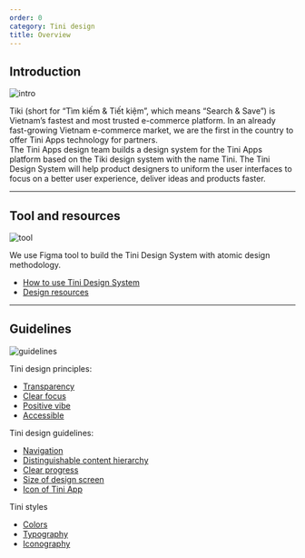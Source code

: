```yaml
---
order: 0
category: Tini design
title: Overview
---
```


## Introduction

<img className="img-basic" src="https://salt.tikicdn.com/ts/social/ec/68/28/dd5ecb58d2e344fb98ceb9598c376ce8.png" alt="intro" />

Tiki (short for “Tìm kiếm & Tiết kiệm”, which means “Search & Save”) is Vietnam’s fastest and most trusted e-commerce platform. In an already fast-growing Vietnam e-commerce market, we are the first in the country to offer Tini Apps technology for partners. <br />
The Tini Apps design team builds a design system for the Tini Apps platform based on the Tiki design system with the name Tini. The Tini Design System will help product designers to uniform the user interfaces to focus on a better user experience, deliver ideas and products faster. <br />


---


## Tool and resources

<img className="img-basic" src="https://salt.tikicdn.com/ts/social/33/d9/57/c84a51d1456d498f181f9fdeed565a8f.png" alt="tool" />

We use Figma tool to build the Tini Design System with atomic design methodology.

- [How to use Tini Design System](/en/docs/design/figma/started)
- [Design resources](https://www.figma.com/community/file/958198956095698455/Tini-design-system) <br />


---


## Guidelines

<img className="img-basic" src="https://salt.tikicdn.com/ts/social/36/4c/7e/c269800a2d1aae270f123261b49c5112.png" alt="guidelines" />

Tini design principles:

- [Transparency](/en/docs/design/principles/transparency)
- [Clear focus](/en/docs/design/principles/clear-focus)
- [Positive vibe](/en/docs/design/principles/positive)
- [Accessible](/en/docs/design/principles/accessible)

Tini design guidelines:

- [Navigation](/en/docs/design/guideline/navigation)
- [Distinguishable content hierarchy](/en/docs/design/guideline/hierarchy)
- [Clear progress](/en/docs/design/guideline/clear-progress)
- [Size of design screen](/en/docs/design/guideline/frame)
- [Icon of Tini App](/en/docs/design/guideline/icon-app)

Tini styles

- [Colors](/en/docs/design/styles/color)
- [Typography](/en/docs/design/styles/font)
- [Iconography](/en/docs/design/styles/icon)

